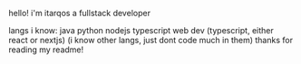hello!
i'm itarqos
a fullstack developer

langs i know:
java
python
nodejs
typescript 
web dev (typescript, either react or nextjs)
(i know other langs, just dont code much in them)
thanks for reading my readme!
